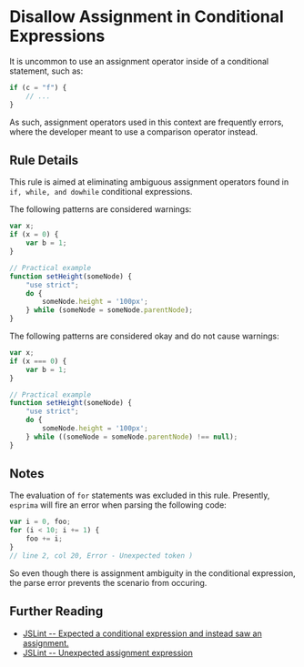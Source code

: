 # Disallow Assignment in Conditional Expressions

It is uncommon to use an assignment operator inside of a conditional statement, such as:

```js
if (c = "f") {
    // ...
}
```

As such, assignment operators used in this context are frequently errors, where the developer meant to use a comparison operator instead.

## Rule Details

This rule is aimed at eliminating ambiguous assignment operators found in `if, while, and dowhile` conditional expressions.

The following patterns are considered warnings:

```js
var x;
if (x = 0) {
    var b = 1;
}

// Practical example
function setHeight(someNode) {
    "use strict";
    do {
        someNode.height = '100px';
    } while (someNode = someNode.parentNode);
}

```

The following patterns are considered okay and do not cause warnings:

```js
var x;
if (x === 0) {
    var b = 1;
}

// Practical example
function setHeight(someNode) {
    "use strict";
    do {
        someNode.height = '100px';
    } while ((someNode = someNode.parentNode) !== null);
} 
```

## Notes

The evaluation of `for` statements was excluded in this rule. Presently,
`esprima` will fire an error when parsing the following code:

```js
var i = 0, foo;
for (i < 10; i += 1) {
    foo += i;
}
// line 2, col 20, Error - Unexpected token )
```

So even though there is assignment ambiguity in the conditional expression, the parse error prevents the scenario from occuring.

## Further Reading

* [JSLint -- Expected a conditional expression and instead saw an assignment.](http://jslinterrors.com/expected-a-conditional-expression-and-saw-an-assignment/)
* [JSLint -- Unexpected assignment expression](http://jslinterrors.com/unexpected-assignment-expression/)
